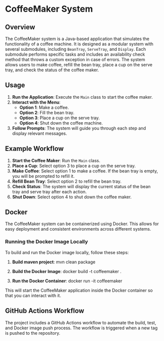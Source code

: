 # CoffeeMaker System

## Overview

The CoffeeMaker system is a Java-based application that simulates the functionality of a coffee machine. It is designed as a modular system with several submodules, including `BeanTray`, `ServeTray`, and `Display`. Each submodule performs specific tasks and includes an availability check method that throws a custom exception in case of errors. The system allows users to make coffee, refill the bean tray, place a cup on the serve tray, and check the status of the coffee maker.

## Usage

1. **Run the Application**: Execute the `Main` class to start the coffee maker.
2. **Interact with the Menu**:
    - **Option 1**: Make a coffee.
    - **Option 2**: Fill the bean tray.
    - **Option 3**: Place a cup on the serve tray.
    - **Option 4**: Shut down the coffee machine.
3. **Follow Prompts**: The system will guide you through each step and display relevant messages.

## Example Workflow

1. **Start the Coffee Maker**: Run the `Main` class.
2. **Place a Cup**: Select option 3 to place a cup on the serve tray.
3. **Make Coffee**: Select option 1 to make a coffee. If the bean tray is empty, you will be prompted to refill it.
4. **Refill Bean Tray**: Select option 2 to refill the bean tray.
5. **Check Status**: The system will display the current status of the bean tray and serve tray after each action.
6. **Shut Down**: Select option 4 to shut down the coffee maker.

## Docker
The CoffeeMaker system can be containerized using Docker. This allows for easy deployment and consistent environments across different systems.

### Running the Docker Image Locally
To build and run the Docker image locally, follow these steps:

1. **Build maven project**: mvn clean package    

2. **Build the Docker Image**: docker build -t coffeemaker .

3. **Run the Docker Container**: docker run -it coffeemaker

This will start the CoffeeMaker application inside the Docker container so that you can interact with it.

## GitHub Actions Workflow
The project includes a GitHub Actions workflow to automate the build, test, and Docker image push process. The workflow is triggered when a new tag is pushed to the repository.


